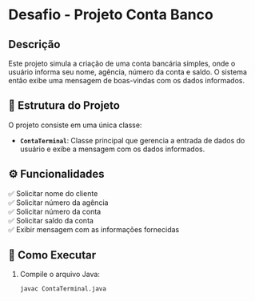 # Desafio - Projeto Conta Banco

## Descrição

Este projeto simula a criação de uma conta bancária simples, onde o usuário informa seu nome, agência, número da conta e saldo. O sistema então exibe uma mensagem de boas-vindas com os dados informados.

## 📂 Estrutura do Projeto

O projeto consiste em uma única classe:

- **`ContaTerminal`**: Classe principal que gerencia a entrada de dados do usuário e exibe a mensagem com os dados informados.

## ⚙️ Funcionalidades

✅ Solicitar nome do cliente  
✅ Solicitar número da agência  
✅ Solicitar número da conta  
✅ Solicitar saldo da conta  
✅ Exibir mensagem com as informações fornecidas

## 🚀 Como Executar

1. Compile o arquivo Java:
   ```sh
   javac ContaTerminal.java
